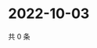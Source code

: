 # 2022-10-03

共 0 条

<!-- BEGIN WEIBO -->
<!-- 最后更新时间 Mon Oct 03 2022 09:42:30 GMT+0800 (China Standard Time) -->

<!-- END WEIBO -->
